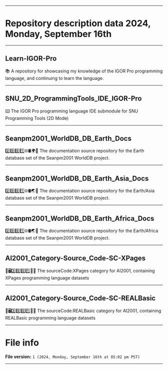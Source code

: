 
***

# Repository description data 2024, Monday, September 16th

---

## Learn-IGOR-Pro

📚️ A repository for showcasing my knowledge of the IGOR Pro programming language, and continuing to learn the language. 

---

## SNU_2D_ProgrammingTools_IDE_IGOR-Pro

⌨️ The IGOR Pro programming language IDE submodule for SNU Programming Tools (2D Mode)

---

## Seanpm2001_WorldDB_DB_Earth_Docs

2️⃣️0️⃣️0️⃣️1️⃣️🌐️🛢️🌍️📖️ The documentation source repository for the Earth database set of the Seanpm2001 WorldDB project.

---

## Seanpm2001_WorldDB_DB_Earth_Asia_Docs

2️⃣️0️⃣️0️⃣️1️⃣️🌐️🛢️🌏️📖️ The documentation source repository for the Earth/Asia database set of the Seanpm2001 WorldDB project.

---

## Seanpm2001_WorldDB_DB_Earth_Africa_Docs

2️⃣️0️⃣️0️⃣️1️⃣️🌐️🛢️🌏️📖️ The documentation source repository for the Earth/Africa database set of the Seanpm2001 WorldDB project.

---

## AI2001_Category-Source_Code-SC-XPages

🧠️🖥️2️⃣️0️⃣️0️⃣️1️⃣️💾️📜️ The sourceCode:XPages category for AI2001, containing XPages programming language datasets

---

## AI2001_Category-Source_Code-SC-REALBasic

🧠️🖥️2️⃣️0️⃣️0️⃣️1️⃣️💾️📜️ The sourceCode:REALBasic category for AI2001, containing REALBasic programming language datasets

***

# File info

**File version:** `1 (2024, Monday, September 16th at 05:02 pm PST)`

***

